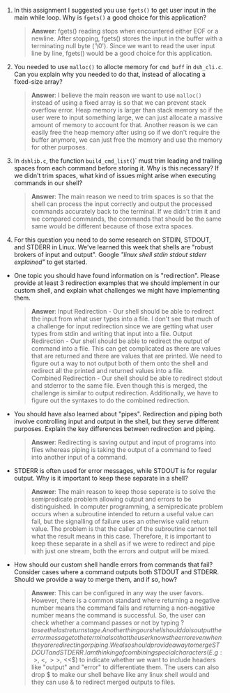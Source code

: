 1. In this assignment I suggested you use `fgets()` to get user input in the main while loop. Why is `fgets()` a good choice for this application?

    > **Answer**:  fgets() reading stops when encountered either EOF or a newline. After stopping, fgets() stores the input in the buffer with a terminating null byte ('\0').
    Since we want to read the user input line by line, fgets() would be a good choice for this application.

2. You needed to use `malloc()` to allocte memory for `cmd_buff` in `dsh_cli.c`. Can you explain why you needed to do that, instead of allocating a fixed-size array?

    > **Answer**:  I believe the main reason we want to use `malloc()` instead of using a fixed array is so that we can prevent stack overflow error. Heap memory is larger than stack memory
    so if the user were to input something large, we can just allocate a massive amount of memory to account for that. Another reason is we can easily free the heap memory after using
    so if we don't require the buffer anymore, we can just free the memory and use the memory for other purposes.


3. In `dshlib.c`, the function `build_cmd_list(`)` must trim leading and trailing spaces from each command before storing it. Why is this necessary? If we didn't trim spaces, what kind of issues might arise when executing commands in our shell?

    > **Answer**:  The main reason we need to trim spaces is so that the shell can process the input correctly and output the processed commands accurately back to the terminal. If we didn't trim it and we compared commands, the commands that should be the same same would be different because of those extra spaces. 

4. For this question you need to do some research on STDIN, STDOUT, and STDERR in Linux. We've learned this week that shells are "robust brokers of input and output". Google _"linux shell stdin stdout stderr explained"_ to get started.

- One topic you should have found information on is "redirection". Please provide at least 3 redirection examples that we should implement in our custom shell, and explain what challenges we might have implementing them.

    > **Answer**:  Input Redirection - Our shell should be able to redirect the input from what user types into a file. I don't see that much of a challenge for input redirection since we are getting what user types from stdin and writing that input into a file.
    Output Redirection - Our shell should be able to redirect the output of command into a file. This can get complicated as there are values that are returned and there are values that are printed. We need to figure out a way to not output both of them onto the shell and redirect all the printed and returned values into a file.  
    Combined Redirection - Our shell should be able to redirect stdout and stderror to the same file. Even though this is merged, the challenge is similar to output redirection. Additionally, we have to figure out the syntaxes to do the combined redirection.
    

- You should have also learned about "pipes". Redirection and piping both involve controlling input and output in the shell, but they serve different purposes. Explain the key differences between redirection and piping.

    > **Answer**:  Redirecting is saving output and input of programs into files whereas piping is taking the output of a command to feed into another input of a command.   

- STDERR is often used for error messages, while STDOUT is for regular output. Why is it important to keep these separate in a shell?

    > **Answer**:  The main reason to keep those seperate is to solve the semipredicate problem allowing output and errors to be distinguished. In computer programming, a semipredicate problem occurs when a subroutine intended to return a useful value can fail, but the signalling of failure uses an otherwise valid return value. The problem is that the caller of the subroutine cannot tell what the result means in this case. Therefore, it is important to keep these separate in a shell as if we were to redirect and pipe with just one stream, both the errors and output will be mixed.

- How should our custom shell handle errors from commands that fail? Consider cases where a command outputs both STDOUT and STDERR. Should we provide a way to merge them, and if so, how?

    > **Answer**:  This can be configured in any way the user favors. However, there is a common standard where returning a negative number means the command fails and returning a non-negative number means the command is successful. So, the user can check whether a command passes or not by typing $? to see the last return stage. Another thing our shell should do is output the error message to the terminal so that the user knows the error even when they are redirecting or piping. We also should provide a way to merge STDOUT and STDERR. I am thinking of combining special characters (E.g: >$, <$, >>$, <<$) to indicate whether we want to include headers like "output" and "error" to differentiate them. The users can also drop $ to make our shell behave like any linux shell would and they can use & to redirect merged outputs to files.